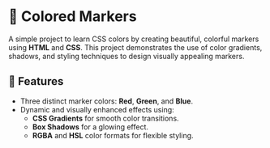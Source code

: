 # 🎨 Colored Markers

A simple project to learn CSS colors by creating beautiful, colorful markers using **HTML** and **CSS**. This project demonstrates the use of color gradients, shadows, and styling techniques to design visually appealing markers.

## 🌟 Features
- Three distinct marker colors: **Red**, **Green**, and **Blue**.
- Dynamic and visually enhanced effects using:
  - **CSS Gradients** for smooth color transitions.
  - **Box Shadows** for a glowing effect.
  - **RGBA** and **HSL** color formats for flexible styling.

<!-- ## 🚀 How to Use
1. Clone the repository:
   ```bash
   git clone https://github.com/yourusername/colored-markers.git
-->
